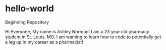 # hello-world
Beginning Repository

Hi Everyone,
My name is Ashley Norman! I am a 23 year old pharmacy student in St. Louis, MO. I am wanting to learn how to code to potentially get a leg up in my career as a pharmacist! 
